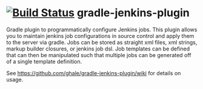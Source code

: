 [![Build Status](https://travis-ci.org/ghale/gradle-jenkins-plugin.svg?branch=master)](https://travis-ci.org/ghale/gradle-jenkins-plugin)
gradle-jenkins-plugin
=====================

Gradle plugin to programmatically configure Jenkins jobs.  This plugin allows you to maintain jenkins job configurations in source control and apply them to the server via gradle.  Jobs can be stored as straight xml files, xml strings, markup builder closures, or jenkins job dsl.  Job templates can be defined that can then be manipulated such that multiple jobs can be generated off of a single template definition.

See https://github.com/ghale/gradle-jenkins-plugin/wiki for details on usage.
